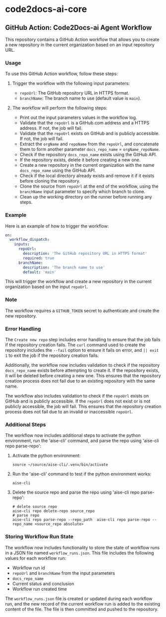 # code2docs-ai-core

## GitHub Action: Code2Docs-ai Agent Workflow

This repository contains a GitHub Action workflow that allows you to create a new repository in the current organization based on an input repository URL.

### Usage

To use this GitHub Action workflow, follow these steps:

1. Trigger the workflow with the following input parameters:
   - `repoUrl`: The GitHub repository URL in HTTPS format.
   - `branchName`: The branch name to use (default value is `main`).

2. The workflow will perform the following steps:
   - Print out the input parameters values in the workflow log.
   - Validate that the `repoUrl` is a GitHub.com address and a HTTPS address. If not, the job will fail.
   - Validate that the `repoUrl` exists on GitHub and is publicly accessible. If not, the job will fail.
   - Extract the `orgName` and `repoName` from the `repoUrl`, and concatenate them to form another parameter `docs_repo_name` = `orgName_repoName`.
   - Check if the repository `docs_repo_name` exists using the GitHub API.
   - If the repository exists, delete it before creating a new one.
   - Create a new repository in the current organization with the name `docs_repo_name` using the GitHub API.
   - Check if the local directory already exists and remove it if it exists before cloning the repository.
   - Clone the source from `repoUrl` at the end of the workflow, using the `branchName` input parameter to specify which branch to clone.
   - Clean up the working directory on the runner before running any steps.

### Example

Here is an example of how to trigger the workflow:

```yaml
on:
  workflow_dispatch:
    inputs:
      repoUrl:
        description: 'The GitHub repository URL in HTTPS format'
        required: true
      branchName:
        description: 'The branch name to use'
        default: 'main'
```

This will trigger the workflow and create a new repository in the current organization based on the input `repoUrl`.

### Note

The workflow requires a `GITHUB_TOKEN` secret to authenticate and create the new repository.

### Error Handling

The `Create new repo` step includes error handling to ensure that the job fails if the repository creation fails. The `curl` command used to create the repository includes the `--fail` option to ensure it fails on error, and `|| exit 1` to exit the job if the repository creation fails.

Additionally, the workflow now includes validation to check if the repository `docs_repo_name` exists before attempting to create it. If the repository exists, it will be deleted before creating a new one. This ensures that the repository creation process does not fail due to an existing repository with the same name.

The workflow also includes validation to check if the `repoUrl` exists on GitHub and is publicly accessible. If the `repoUrl` does not exist or is not publicly accessible, the job will fail. This ensures that the repository creation process does not fail due to an invalid or inaccessible `repoUrl`.

### Additional Steps

The workflow now includes additional steps to activate the python environment, run the 'aise-cli' command, and parse the repo using 'aise-cli repo parse-repo':

1. Activate the python environment:
   ```shell
   source ~/source/aise-cli/.venv/bin/activate
   ```

2. Run the 'aise-cli' command to test if the python environment works:
   ```shell
   aise-cli
   ```

3. Delete the source repo and parse the repo using 'aise-cli repo parse-repo':
   ```shell
   # delete source repo
   aise-cli repo delete-repo source_repo
   # parse repo
   aise-cli repo parse-repo --repo_path  aise-cli repo parse-repo --repo_name <source_repo absolute>
   ```

### Storing Workflow Run State

The workflow now includes functionality to store the state of workflow runs in a JSON file named `workflow_runs.json`. This file includes the following values for each workflow run:
- Workflow run id
- `repoUrl` and `branchName` from the input parameters
- `docs_repo_name`
- Current status and conclusion
- Workflow run created time

The `workflow_runs.json` file is created or updated during each workflow run, and the new record of the current workflow run is added to the existing content of the file. The file is then committed and pushed to the repository.
